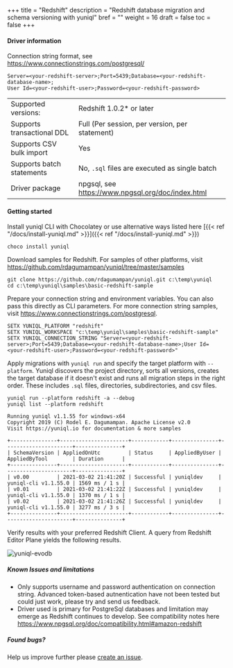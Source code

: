 +++
title = "Redshift"
description = "Redshift database migration and schema versioning with yuniql"
bref = ""
weight = 16
draft = false
toc = false
+++

#### Driver information

Connection string format, see https://www.connectionstrings.com/postgresql/
```shell
Server=<your-redshift-server>;Port=5439;Database=<your-redshift-database-name>;
User Id=<your-redshift-user>;Password=<your-redshift-password>
```
|||
|---|---|
|Supported versions: |Redshift 1.0.2* or later|
|Supports transactional DDL|Full (Per session, per version, per statement)|
|Supports CSV bulk import|Yes|
|Supports batch statements|No, `.sql` files are executed as single batch|
|Driver package|npgsql, see https://www.npgsql.org/doc/index.html|

#### Getting started

Install yuniql CLI with Chocolatey or use alternative ways listed here  [{{< ref "/docs/install-yuniql.md" >}}]({{< ref "/docs/install-yuniql.md" >}})

```shell
choco install yuniql
```

Download samples for Redshift. For samples of other platforms, visit https://github.com/rdagumampan/yuniql/tree/master/samples

```shell
git clone https://github.com/rdagumampan/yuniql.git c:\temp\yuniql
cd c:\temp\yuniql\samples\basic-redshift-sample
```

Prepare your connection string and environment variables. You can also pass this directly as CLI parameters. For more connection string samples, visit https://www.connectionstrings.com/postgresql.

```shell
SETX YUNIQL_PLATFORM "redshift"
SETX YUNIQL_WORKSPACE "c:\temp\yuniql\samples\basic-redshift-sample"
SETX YUNIQL_CONNECTION_STRING "Server=<your-redshift-server>;Port=5439;Database=<your-redshift-database-name>;User Id=<your-redshift-user>;Password=<your-redshift-password>"
```

Apply migrations with `yuniql run` and specify the target platform with `--platform`. Yuniql discovers the project directory, sorts all versions, creates the target database if it doesn't exist and runs all migration steps in the right order. These includes `.sql` files, directories, subdirectories, and csv files.

```shell
yuniql run --platform redshift -a --debug
yuniql list --platform redshift

Running yuniql v1.1.55 for windows-x64
Copyright 2019 (C) Rodel E. Dagumampan. Apache License v2.0
Visit https://yuniql.io for documentation & more samples

+---------------+----------------------+------------+---------------+----------------------+---------------+
| SchemaVersion | AppliedOnUtc         | Status     | AppliedByUser | AppliedByTool        | Duration      |
+---------------+----------------------+------------+---------------+----------------------+---------------+
| v0.00         | 2021-03-02 21:41:20Z | Successful | yuniqldev     | yuniql-cli v1.1.55.0 | 1569 ms / 1 s |
| v0.01         | 2021-03-02 21:41:22Z | Successful | yuniqldev     | yuniql-cli v1.1.55.0 | 1370 ms / 1 s |
| v0.02         | 2021-03-02 21:41:26Z | Successful | yuniqldev     | yuniql-cli v1.1.55.0 | 3277 ms / 3 s |
+---------------+----------------------+------------+---------------+----------------------+---------------+
```

Verify results with your preferred Redshift Client. A query from Redshift Editor Plane yields the following results.

![yuniql-evodb](/images/get-started-redshift-01.png)

##### Known Issues and limitations

- Only supports username and password authentication on connection string. Advanced token-based autnentication have not been tested but could just work, please try and send us feedback.
- Driver used is primary for PostgreSql databases and limitation may emerge as Redshift continues to develop. See compatibility notes here https://www.npgsql.org/doc/compatibility.html#amazon-redshift

##### Found bugs?

Help us improve further please [create an issue](https://github.com/rdagumampan/yuniql/issues/new).
